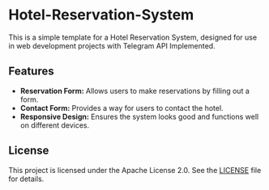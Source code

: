 # Hotel-Reservation-System

This is a simple template for a Hotel Reservation System, designed for use in web development projects with Telegram API Implemented.

## Features

- **Reservation Form:** Allows users to make reservations by filling out a form.
- **Contact Form:** Provides a way for users to contact the hotel.
- **Responsive Design:** Ensures the system looks good and functions well on different devices.

 ## License

This project is licensed under the Apache License 2.0. See the [LICENSE](LICENSE) file for details.
